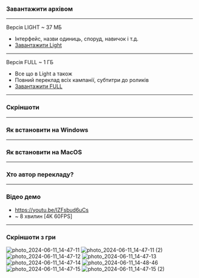 ### Завантажити архівом
------------
Версія LIGHT ~ 37 МБ
 - Інтерфейс, назви одиниць, споруд, навичок і т.д.
 - [Завантажити Light](https://download-directory.github.io/?url=https://github.com/warcraft-in-ua/WarCraft3-Reforged-Ukrainian/tree/a120a6e183ca545117f34ef854c32b2cc9b5ffca/LIGHT%5BInterface%20only%5D&filename=reforged-ukrainian-light)
------------
Версія FULL ~ 1 ГБ
 - Все що в Light а також
 - Повний переклад всіх кампанії, субтитри до роликів
 - [Завантажити FULL](https://github.com/warcraft-in-ua/WarCraft3-Reforged-Ukrainian/archive/refs/heads/main.zip)
------------
### Скріншоти
------------
### Як встановити на Windows
------------
### Як встановити на MacOS
------------
### Хто автор перекладу?
------------
### Відео демо 
- https://youtu.be/IZFsbud6uCs
- ~ 8 хвилин [4K 60FPS]
------------
### Скріншоти з гри
![photo_2024-06-11_14-47-11](https://github.com/warcraft-in-ua/WarCraft3-Reforged-Ukrainian/assets/171568860/d6bb41e1-40d4-458e-823f-7ead7502bcf2)
![photo_2024-06-11_14-47-11 (2)](https://github.com/warcraft-in-ua/WarCraft3-Reforged-Ukrainian/assets/171568860/4e39193e-fc28-4a16-9a7a-f6e2e084aa54)
![photo_2024-06-11_14-47-12](https://github.com/warcraft-in-ua/WarCraft3-Reforged-Ukrainian/assets/171568860/46dceeaa-c81d-449a-955a-b411691262d8)
![photo_2024-06-11_14-47-13](https://github.com/warcraft-in-ua/WarCraft3-Reforged-Ukrainian/assets/171568860/0a9edd63-3ef9-450e-a39a-b25a3e08f782)
![photo_2024-06-11_14-47-14](https://github.com/warcraft-in-ua/WarCraft3-Reforged-Ukrainian/assets/171568860/f1034f9a-eca6-4aff-baeb-470edd801f99)
![photo_2024-06-11_14-48-46](https://github.com/warcraft-in-ua/WarCraft3-Reforged-Ukrainian/assets/171568860/e6ffaf75-d338-4e6a-9e06-a81b7bb23c32)
![photo_2024-06-11_14-47-15](https://github.com/warcraft-in-ua/WarCraft3-Reforged-Ukrainian/assets/171568860/f6a102cd-4e34-4563-a97c-26bbe3e3276f)
![photo_2024-06-11_14-47-15 (2)](https://github.com/warcraft-in-ua/WarCraft3-Reforged-Ukrainian/assets/171568860/6bd7dae3-1ac9-46db-a7f5-f5c8c684e3fc)
